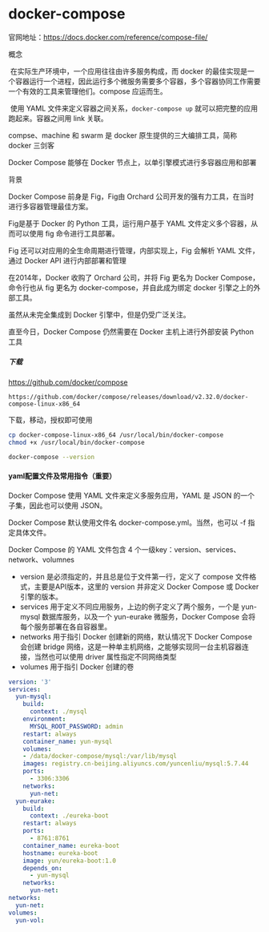 # docker-compose

官网地址：https://docs.docker.com/reference/compose-file/

概念

​		在实际生产环境中，一个应用往往由许多服务构成，而 docker 的最佳实现是一个容器运行一个进程，因此运行多个微服务需要多个容器，多个容器协同工作需要一个有效的工具来管理他们。compose 应运而生。

​		使用 YAML 文件来定义容器之间关系，` docker-compose up ` 就可以把完整的应用跑起来。容器之间用 link 关联。



compse、machine 和 swarm 是 docker 原生提供的三大编排工具，简称 docker 三剑客

Docker Compose 能够在 Docker 节点上，以单引擎模式进行多容器应用和部署



背景

Docker Compose 前身是 Fig，Fig由 Orchard 公司开发的强有力工具，在当时进行多容器管理最佳方案。

Fig是基于 Docker 的 Python 工具，运行用户基于 YAML 文件定义多个容器，从而可以使用 fig 命令进行工具部署。

Fig 还可以对应用的全生命周期进行管理，内部实现上，Fig 会解析 YAML 文件，通过 Docker API 进行内部部署和管理

在2014年，Docker 收购了 Orchard 公司，并将 Fig 更名为 Docker Compose，命令行也从 fig 更名为 docker-compose，并自此成为绑定 docker 引擎之上的外部工具。

虽然从未完全集成到 Docker 引擎中，但是仍受广泛关注。

直至今日，Docker Compose 仍然需要在 Docker 主机上进行外部安装 Python 工具





##### 下载

https://github.com/docker/compose

```
https://github.com/docker/compose/releases/download/v2.32.0/docker-compose-linux-x86_64
```

下载，移动，授权即可使用

```sh
cp docker-compose-linux-x86_64 /usr/local/bin/docker-compose
chmod +x /usr/local/bin/docker-compose

docker-compose --version
```



#### yaml配置文件及常用指令（重要）

Docker Compose 使用 YAML 文件来定义多服务应用，YAML 是 JSON 的一个子集，因此也可以使用 JSON。

Docker Compose 默认使用文件名 docker-compose.yml。当然，也可以 -f 指定具体文件。

Docker Compose 的 YAML 文件包含 4 个一级key：version、services、network、volumnes

+ version 是必须指定的，并且总是位于文件第一行，定义了 compose 文件格式，主要是API版本，这里的 version 并非定义 Docker Compose 或 Docker 引擎的版本。
+ services 用于定义不同应用服务，上边的例子定义了两个服务，一个是 yun-mysql 数据库服务，以及一个 yun-eurake 微服务，Docker Compose 会将每个服务部署在各自容器里。
+ networks 用于指引 Docker 创建新的网络，默认情况下 Docker Compose 会创建 bridge 网络，这是一种单主机网络，之能够实现同一台主机容器连接，当然也可以使用 driver 属性指定不同网络类型
+ volumes 用于指引 Docker 创建的卷

```yml
version: '3'
services:
  yun-mysql:
    build:
      context: ./mysql
    environment:
      MYSQL_ROOT_PASSWORD: admin
    restart: always
    container_name: yun-mysql
    volumes:
    - /data/docker-compose/mysql:/var/lib/mysql
    images: registry.cn-beijing.aliyuncs.com/yuncenliu/mysql:5.7.44
    ports:
      - 3306:3306
    networks:
      yun-net:
  yun-eurake:
    build: 
      context: ./eureka-boot
    restart: always
    ports:
      - 8761:8761
    container_name: eureka-boot
    hostname: eureka-boot
    image: yun/eureka-boot:1.0
    depends_on:
      - yun-mysql
    networks:
      yun-net:
networks:
  yun-net:
volumes:
  yun-vol:
```



